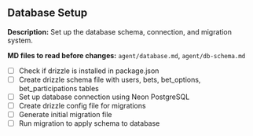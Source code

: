 ## Database Setup

**Description:** Set up the database schema, connection, and migration system.

**MD files to read before changes:** `agent/database.md`, `agent/db-schema.md`

- [ ] Check if drizzle is installed in package.json
- [ ] Create drizzle schema file with users, bets, bet_options, bet_participations tables
- [ ] Set up database connection using Neon PostgreSQL
- [ ] Create drizzle config file for migrations
- [ ] Generate initial migration file
- [ ] Run migration to apply schema to database
